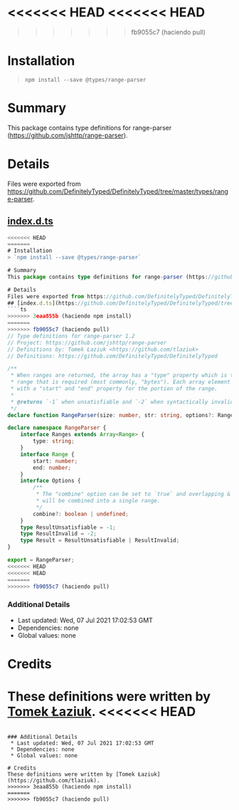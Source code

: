 <<<<<<< HEAD
<<<<<<< HEAD
=======
>>>>>>> fb9055c7 (haciendo pull)
# Installation
> `npm install --save @types/range-parser`

# Summary
This package contains type definitions for range-parser (https://github.com/jshttp/range-parser).

# Details
Files were exported from https://github.com/DefinitelyTyped/DefinitelyTyped/tree/master/types/range-parser.
## [index.d.ts](https://github.com/DefinitelyTyped/DefinitelyTyped/tree/master/types/range-parser/index.d.ts)
````ts
<<<<<<< HEAD
=======
# Installation
> `npm install --save @types/range-parser`

# Summary
This package contains type definitions for range-parser (https://github.com/jshttp/range-parser).

# Details
Files were exported from https://github.com/DefinitelyTyped/DefinitelyTyped/tree/master/types/range-parser.
## [index.d.ts](https://github.com/DefinitelyTyped/DefinitelyTyped/tree/master/types/range-parser/index.d.ts)
````ts
>>>>>>> 3eaa855b (haciendo npm install)
=======
>>>>>>> fb9055c7 (haciendo pull)
// Type definitions for range-parser 1.2
// Project: https://github.com/jshttp/range-parser
// Definitions by: Tomek Łaziuk <https://github.com/tlaziuk>
// Definitions: https://github.com/DefinitelyTyped/DefinitelyTyped

/**
 * When ranges are returned, the array has a "type" property which is the type of
 * range that is required (most commonly, "bytes"). Each array element is an object
 * with a "start" and "end" property for the portion of the range.
 *
 * @returns `-1` when unsatisfiable and `-2` when syntactically invalid, ranges otherwise.
 */
declare function RangeParser(size: number, str: string, options?: RangeParser.Options): RangeParser.Result | RangeParser.Ranges;

declare namespace RangeParser {
    interface Ranges extends Array<Range> {
        type: string;
    }
    interface Range {
        start: number;
        end: number;
    }
    interface Options {
        /**
         * The "combine" option can be set to `true` and overlapping & adjacent ranges
         * will be combined into a single range.
         */
        combine?: boolean | undefined;
    }
    type ResultUnsatisfiable = -1;
    type ResultInvalid = -2;
    type Result = ResultUnsatisfiable | ResultInvalid;
}

export = RangeParser;
<<<<<<< HEAD
<<<<<<< HEAD
=======
>>>>>>> fb9055c7 (haciendo pull)

````

### Additional Details
 * Last updated: Wed, 07 Jul 2021 17:02:53 GMT
 * Dependencies: none
 * Global values: none

# Credits
These definitions were written by [Tomek Łaziuk](https://github.com/tlaziuk).
<<<<<<< HEAD
=======

````

### Additional Details
 * Last updated: Wed, 07 Jul 2021 17:02:53 GMT
 * Dependencies: none
 * Global values: none

# Credits
These definitions were written by [Tomek Łaziuk](https://github.com/tlaziuk).
>>>>>>> 3eaa855b (haciendo npm install)
=======
>>>>>>> fb9055c7 (haciendo pull)
